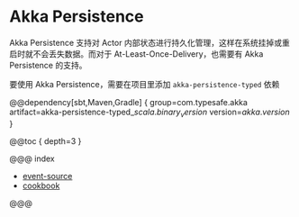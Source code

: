 # Akka Persistence

Akka Persistence 支持对 Actor 内部状态进行持久化管理，这样在系统挂掉或重启时就不会丢失数据。而对于 At-Least-Once-Delivery，也需要有 Akka Persistence 的支持。

要使用 Akka Persistence，需要在项目里添加 `akka-persistence-typed` 依赖

@@dependency[sbt,Maven,Gradle] { group=com.typesafe.akka artifact=akka-persistence-typed_$scala.binary_version$ version=$akka.version$ }

@@toc { depth=3 }

@@@ index

* [event-source](event-sourcing.md)
* [cookbook](cookbook.md)

@@@
